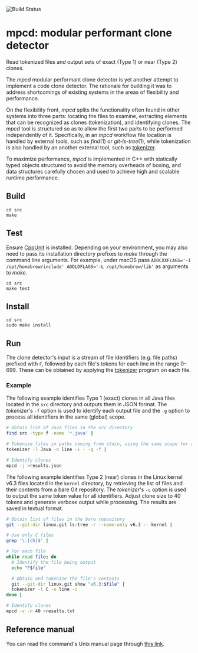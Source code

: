 ![Build Status](https://img.shields.io/github/actions/workflow/status/dspinellis/mpcd/main.yml?branch=main)

# mpcd: modular performant clone detector

Read tokenized files and output sets of exact (Type 1) or near (Type 2) clones.

The _mpcd_ modular performant clone detector is yet another attempt to
implement a code clone detector.
The rationale for building it was to address shortcomings of existing systems
in the areas of flexibility and performance.

On the flexibility front, _mpcd_ splits the functionality often found
in other systems into three parts: locating the files to examine,
extracting elements that can be recognized as clones (tokenization), and
identifying clones.
The _mpcd_ tool is structured so as to allow the first two parts to be
performed independently of it.
Specifically, in an _mpcd_ workflow file location is handled by external
tools, such as _find_(1) or _git-ls-tree_(1),
while tokenization is also handled by an another external tool,
such as [tokenizer](https://github.com/dspinellis/tokenizer).

To maximize performance, _mpcd_ is implemented in C++ with
statically typed objects structured to avoid the memory overheads of boxing,
and
data structures carefully chosen and used to achieve high and scalable
runtime performance.


## Build

```
cd src
make
```

## Test
Ensure [CppUnit](https://en.wikipedia.org/wiki/CppUnit) is installed.
Depending on your environment, you may also need to pass its installation
directory prefixes to _make_ through the command line arguments.
For example, under macOS pass
`ADDCXXFLAGS='-I /opt/homebrew/include' ADDLDFLAGS='-L /opt/homebrew/lib'`
as arguments to _make_.

```
cd src
make test
```

## Install

```
cd src
sudo make install
```

## Run

The clone detector's input is a stream of file identifiers
(e.g. file paths) prefixed with `F`, followed by each file's
tokens for each line in the range 0–699.
These can be obtained by applying the
[tokenizer](https://github.com/dspinellis/tokenizer) program on each file.

### Example

The following example identifies Type 1 (exact) clones in all Java files
located in the `src` directory and outputs them in JSON format.
The _tokenizer_'s
`-f` option is used to identify each output file and
the `-g` option to process all identifiers in the same (global) scope.

```sh
# Obtain list of Java files in the src directory
find src -type f -name '*.java' |

# Tokenize files in paths coming from stdin, using the same scope for all ids
tokenizer -l Java -o line -i - -g -f |

# Identify clones
mpcd -j >results.json
```

The following example identifies Type 2 (near) clones
in the Linux kernel v6.3 files located in the `kernel` directory,
by retrieving the list of files and their contents from a bare Git
repository.
The _tokenizer_'s
`-c` option is used to output the same token value for all identifiers.
Adjust clone size to 40 tokens and generate verbose output while processing.
The results are saved in textual format.

```sh
# Obtain list of files in the bare repository
git --git-dir linux.git ls-tree -r --name-only v6.3 -- kernel |

# Use only C files
grep '\.[ch]$' |

# For each file
while read file; do
  # Identify the file being output
  echo "F$file"

  # Obtain and tokenize the file's contents
  git --git-dir linux.git show "v6.3:$file" |
  tokenizer -l C -o line -c
done |

# Identify clones
mpcd -v -n 40 >results.txt
```

## Reference manual
You can read the command's Unix manual page through [this link](https://dspinellis.github.io/manview/?src=https%3A%2F%2Fraw.githubusercontent.com%2Fdspinellis%2Fmpcd%2Fmaster%2Fsrc%2Fmpcd.1&name=mpcd(1)&link=https%3A%2F%2Fgithub.com%2Fdspinellis%2mpcd).

